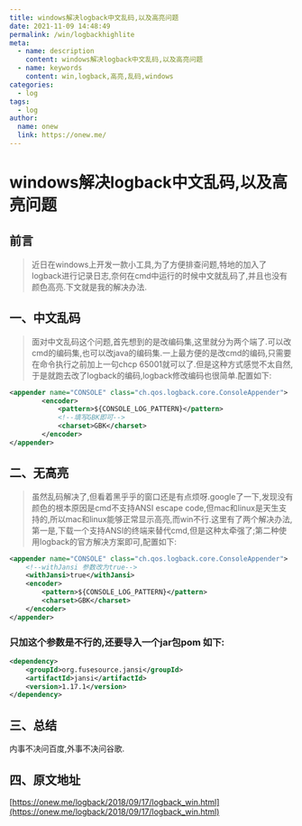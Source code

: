 ```yaml
---
title: windows解决logback中文乱码,以及高亮问题
date: 2021-11-09 14:48:49
permalink: /win/logbackhighlite
meta:
  - name: description
    content: windows解决logback中文乱码,以及高亮问题
  - name: keywords
    content: win,logback,高亮,乱码,windows
categories:
  - log
tags:
  - log
author:
  name: onew
  link: https://onew.me/
---
```


# windows解决logback中文乱码,以及高亮问题

## 前言

> 近日在windows上开发一款小工具,为了方便排查问题,特地的加入了logback进行记录日志,奈何在cmd中运行的时候中文就乱码了,并且也没有颜色高亮.下文就是我的解决办法.

<!-- more -->
## 一、中文乱码
> 面对中文乱码这个问题,首先想到的是改编码集,这里就分为两个端了.可以改cmd的编码集,也可以改java的编码集.一上最方便的是改cmd的编码,只需要在命令执行之前加上一句chcp 65001就可以了.但是这种方式感觉不太自然,于是就跑去改了logback的编码,logback修改编码也很简单.配置如下:

```xml
<appender name="CONSOLE" class="ch.qos.logback.core.ConsoleAppender">
        <encoder>
            <pattern>${CONSOLE_LOG_PATTERN}</pattern>
            <!--填写GBK即可-->
            <charset>GBK</charset>
        </encoder>
</appender>
```

## 二、无高亮

>虽然乱码解决了,但看着黑乎乎的窗口还是有点烦呀.google了一下,发现没有颜色的根本原因是cmd不支持ANSI escape code,但mac和linux是天生支持的,所以mac和linux能够正常显示高亮,而win不行.这里有了两个解决办法,第一是,下载一个支持ANSI的终端来替代cmd,但是这种太牵强了;第二种使用logback的官方解决方案即可,配置如下:

```xml
<appender name="CONSOLE" class="ch.qos.logback.core.ConsoleAppender">
    <!--withJansi 参数改为true-->
    <withJansi>true</withJansi>
    <encoder>
        <pattern>${CONSOLE_LOG_PATTERN}</pattern>
        <charset>GBK</charset>
    </encoder>
</appender>
```

### 只加这个参数是不行的,还要导入一个jar包pom 如下:

```xml
<dependency>
    <groupId>org.fusesource.jansi</groupId>
    <artifactId>jansi</artifactId>
    <version>1.17.1</version>
</dependency>
```

## 三、总结
内事不决问百度,外事不决问谷歌.

## 四、原文地址

[https://onew.me/logback/2018/09/17/logback_win.html](https://onew.me/logback/2018/09/17/logback_win.html)
